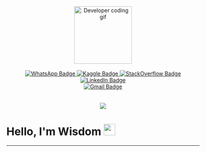 <div id="header" align="center">
  <img src="https://media4.giphy.com/media/WTjXuYA2y4o3UZly3W/giphy.gif?cid=6c09b952ae58354738768c21a6587a46e6567a249807a6cc&rid=giphy.gif&ct=g" width="150" height="150" alt="Developer coding gif"/>
</div>
<br>
<div id="badges" align="center">
  <a href="https://wa.link/cq67zk">
    <img src="https://img.shields.io/badge/whatsapp-green?style=for-the-badge&logo=whatsapp&logoColor=white" alt="WhatsApp Badge"/>
  </a>
  <a href="https://www.kaggle.com/matthewwisdom">
    <img src="https://img.shields.io/badge/Kaggle-red?style=for-the-badge&logo=kaggle&logoColor=white" alt="Kaggle Badge"/>
  </a>
  <a href="https://stackoverflow.com/users/16442723/matthew-wisdom">
    <img src="https://img.shields.io/badge/stackoverflow-red?style=for-the-badge&logo=stackoverflow&logoColor=white" alt="StackOverflow Badge"/>
  </a>
  <a href="https://www.linkedin.com/in/matthew-wisdom-91a5631bb">
    <img src="https://img.shields.io/badge/linkedin-blue?style=for-the-badge&logo=linkedin&logoColor=white" alt="LinkedIn Badge"/>
  </a>

</div>
<div align="center">
  <a href="mailto:matthewwisdom11@gmail.com">
    <img src="https://img.shields.io/badge/gmail-red?logo=gmail&logoColor=white" alt="Gmail Badge"/>
  </a>
</div>
<br><br>
<div align="center">
  <img src="https://komarev.com/ghpvc/?username=cRyp0s&style=flat-square&color=blue" />
</div>

<h1>
  Hello, I'm Wisdom
  <img src="https://media.giphy.com/media/hvRJCLFzcasrR4ia7z/giphy.gif" width="30" height="30"/>
</h1>
<hr />
